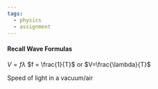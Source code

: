 ```yaml
---
tags:
  - physics
  - assignment
---
```


#### Recall Wave Formulas
$V=f\lambda$ 
$f = \frac{1}{T}$
or $V=\frac{\lambda}{T}$

Speed of light in a vacuum/air 
